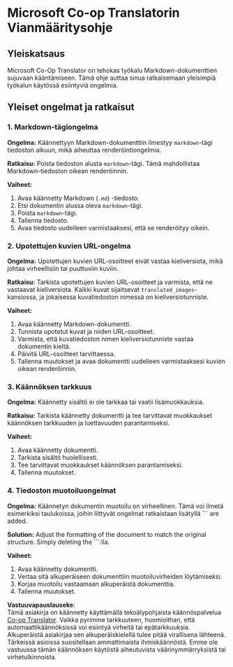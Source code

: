 <!--
CO_OP_TRANSLATOR_METADATA:
{
  "original_hash": "0788d7ebe4876c9be89132f48e09b26d",
  "translation_date": "2025-06-12T12:28:07+00:00",
  "source_file": "getting_started/troubleshooting.md",
  "language_code": "fi"
}
-->
# Microsoft Co-op Translatorin Vianmääritysohje


## Yleiskatsaus
Microsoft Co-Op Translator on tehokas työkalu Markdown-dokumenttien sujuvaan kääntämiseen. Tämä ohje auttaa sinua ratkaisemaan yleisimpiä työkalun käytössä esiintyviä ongelmia.

## Yleiset ongelmat ja ratkaisut

### 1. Markdown-tägiongelma
**Ongelma:** Käännettyyn Markdown-dokumenttiin ilmestyy `markdown`-tägi tiedoston alkuun, mikä aiheuttaa renderöintiongelmia.

**Ratkaisu:** Poista tiedoston alusta `markdown`-tägi. Tämä mahdollistaa Markdown-tiedoston oikean renderöinnin.

**Vaiheet:**
1. Avaa käännetty Markdown (`.md`) -tiedosto.
2. Etsi dokumentin alussa oleva `markdown`-tägi.
3. Poista `markdown`-tägi.
4. Tallenna tiedosto.
5. Avaa tiedosto uudelleen varmistaaksesi, että se renderöityy oikein.

### 2. Upotettujen kuvien URL-ongelma
**Ongelma:** Upotettujen kuvien URL-osoitteet eivät vastaa kieliversiota, mikä johtaa virheellisiin tai puuttuviin kuviin.

**Ratkaisu:** Tarkista upotettujen kuvien URL-osoitteet ja varmista, että ne vastaavat kieliversiota. Kaikki kuvat sijaitsevat `translated_images`-kansiossa, ja jokaisessa kuvatiedoston nimessä on kieliversiotunniste.

**Vaiheet:**
1. Avaa käännetty Markdown-dokumentti.
2. Tunnista upotetut kuvat ja niiden URL-osoitteet.
3. Varmista, että kuvatiedoston nimen kieliversiotunniste vastaa dokumentin kieltä.
4. Päivitä URL-osoitteet tarvittaessa.
5. Tallenna muutokset ja avaa dokumentti uudelleen varmistaaksesi kuvien oikean renderöinnin.

### 3. Käännöksen tarkkuus
**Ongelma:** Käännetty sisältö ei ole tarkkaa tai vaatii lisämuokkauksia.

**Ratkaisu:** Tarkista käännetty dokumentti ja tee tarvittavat muokkaukset käännöksen tarkkuuden ja luettavuuden parantamiseksi.

**Vaiheet:**
1. Avaa käännetty dokumentti.
2. Tarkista sisältö huolellisesti.
3. Tee tarvittavat muokkaukset käännöksen parantamiseksi.
4. Tallenna muutokset.

### 4. Tiedoston muotoiluongelmat
**Ongelma:** Käännetyn dokumentin muotoilu on virheellinen. Tämä voi ilmetä esimerkiksi taulukoissa, joihin liittyvät ongelmat ratkaistaan lisätyllä ``` are added.

**Solution:** Adjust the formatting of the document to match the original structure. Simply deleting the ```:lla.

**Vaiheet:**
1. Avaa käännetty dokumentti.
2. Vertaa sitä alkuperäiseen dokumenttiin muotoiluvirheiden löytämiseksi.
3. Korjaa muotoilu vastaamaan alkuperäistä dokumenttia.
4. Tallenna muutokset.

**Vastuuvapauslauseke**:  
Tämä asiakirja on käännetty käyttämällä tekoälypohjaista käännöspalvelua [Co-op Translator](https://github.com/Azure/co-op-translator). Vaikka pyrimme tarkkuuteen, huomioithan, että automaattikäännöksissä voi esiintyä virheitä tai epätarkkuuksia. Alkuperäistä asiakirjaa sen alkuperäiskielellä tulee pitää virallisena lähteenä. Tärkeissä asioissa suositellaan ammattimaista ihmiskäännöstä. Emme ole vastuussa tämän käännöksen käytöstä aiheutuvista väärinymmärryksistä tai virhetulkinnoista.